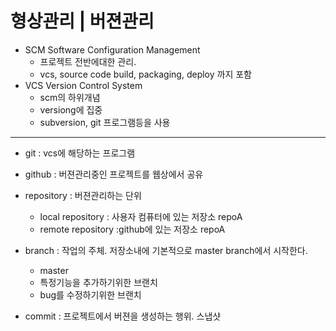 # 형상관리 | 버젼관리


* SCM Software Configuration Management
	* 프로젝트 전반에대한 관리.
	* vcs, source code build, packaging, deploy 까지 포함
* VCS Version Control System
	* scm의 하위개념
	* versiong에 집중
	* subversion, git 프로그램등을 사용
	
---

* git : vcs에 해당하는 프로그램
* github : 버젼관리중인 프로젝트를 웹상에서 공유

* repository : 버젼관리하는 단위
	* local repository : 사용자 컴퓨터에 있는 저장소 repoA
	* remote repository :github에 있는 저장소 repoA
	
* branch : 작업의 주체. 저장소내에 기본적으로 master branch에서 시작한다.
	* master
	* 특정기능을 추가하기위한 브랜치
	* bug를 수정하기위한 브랜치
* commit : 프로젝트에서 버젼을 생성하는 행위. 스냅샷	